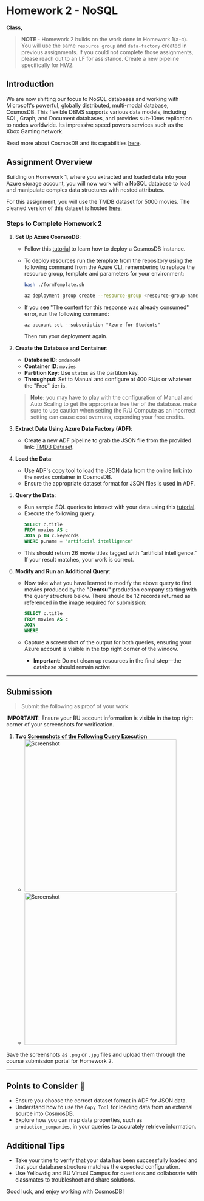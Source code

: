 # Homework 2 - NoSQL

**Class,**

> **NOTE** - Homework 2 builds on the work done in Homework 1(a-c). You will use the same `resource group` and `data-factory` created in previous assignments. If you could not complete those assignments, please reach out to an LF for assistance. Create a new pipeline specifically for HW2.

## Introduction
We are now shifting our focus to NoSQL databases and working with Microsoft's powerful, globally distributed, multi-modal database, CosmosDB. This flexible DBMS supports various data models, including SQL, Graph, and Document databases, and provides sub-10ms replication to nodes worldwide. Its impressive speed powers services such as the Xbox Gaming network.

Read more about CosmosDB and its capabilities [here](https://learn.microsoft.com/en-us/azure/cosmos-db/introduction).

## Assignment Overview
Building on Homework 1, where you extracted and loaded data into your Azure storage account, you will now work with a NoSQL database to load and manipulate complex data structures with nested attributes.

For this assignment, you will use the TMDB dataset for 5000 movies. The cleaned version of this dataset is hosted [here](https://mod4.blob.core.windows.net/hw2/tmdb_5000_movies.json).

### Steps to Complete Homework 2

1. **Set Up Azure CosmosDB**:
   - Follow this [tutorial](https://learn.microsoft.com/en-us/azure/cosmos-db/nosql/quickstart-portal) to learn how to deploy a CosmosDB instance.
     
   - To deploy resources run the template from the repository using the following command from the Azure CLI, remembering to replace the resource group, template and parameters for your environment:
     ```sh
     bash ./formTemplate.sh
     ```
     ```sh
     az deployment group create --resource-group <resource-group-name> --template-file <path-to-template.json> --parameters <path-to-parameters.json>
     ```
   - If you see "The content for this response was already consumed" error, run the following command:
      ```azurecli-interactive
      az account set --subscription "Azure for Students"
      ```
      Then run your deployment again.

2. **Create the Database and Container**:
   - **Database ID**: `omdsmod4`
   - **Container ID**: `movies`
   - **Partition Key**: Use `status` as the partition key.
   - **Throughput**: Set to Manual and configure at 400 RU/s or whatever the "Free" tier is. 
   > **Note:** you may have to play with the configuration of Manual and Auto Scaling to get the appropriate free tier of the database. make sure to use caution when setting the R/U Compute as an incorrect setting can cause cost overruns, expending your free credits.

3. **Extract Data Using Azure Data Factory (ADF)**:
   - Create a new ADF pipeline to grab the JSON file from the provided link: [TMDB Dataset](https://mod4.blob.core.windows.net/hw2/tmdb_5000_movies.json).

4. **Load the Data**:
   - Use ADF's copy tool to load the JSON data from the online link into the `movies` container in CosmosDB.
   - Ensure the appropriate dataset format for JSON files is used in ADF.

5. **Query the Data**:
   - Run sample SQL queries to interact with your data using this [tutorial](https://learn.microsoft.com/en-us/azure/cosmos-db/nosql/tutorial-query).
   - Execute the following query:
     ```sql
     SELECT c.title 
     FROM movies AS c 
     JOIN p IN c.keywords 
     WHERE p.name = "artificial intelligence"
     ```
   - This should return 26 movie titles tagged with "artificial intelligence." If your result matches, your work is correct.

6. **Modify and Run an Additional Query**:
   - Now take what you have learned to modify the above query to find movies produced by the **"Dentsu"** production company starting with the query structure below. There should be 12 records returned as referenced in the image required for submission:
     ```sql
     SELECT c.title 
     FROM movies AS c 
     JOIN 
     WHERE 
     ```
   - Capture a screenshot of the output for both queries, ensuring your Azure account is visible in the top right corner of the window.

      - **Important**: Do not clean up resources in the final step—the database should remain active.
---

## Submission

> Submit the following as proof of your work:

**IMPORTANT:** Ensure your BU account information is visible in the top right corner of your screenshots for verification.

1. **Two Screenshots of the Following Query Execution** 
   - <img src="../../images/hw2/hw4-screenshot1.png" alt="Screenshot" width="400">

   - <img src="../../images/hw2/hw4-screenshot2.png" alt="Screenshot" width="400">

Save the screenshots as `.png` or `.jpg` files and upload them through the course submission portal for Homework 2.

---

## Points to Consider 🤔
- Ensure you choose the correct dataset format in ADF for JSON data.
- Understand how to use the `Copy Tool` for loading data from an external source into CosmosDB.
- Explore how you can map data properties, such as `production_companies`, in your queries to accurately retrieve information.

## Additional Tips
- Take your time to verify that your data has been successfully loaded and that your database structure matches the expected configuration.
- Use Yellowdig and BU Virtual Campus for questions and collaborate with classmates to troubleshoot and share solutions.

Good luck, and enjoy working with CosmosDB!
